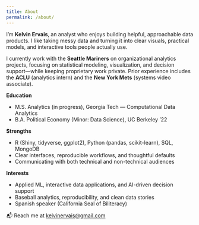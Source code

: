 ```yaml
---
title: About
permalink: /about/
---
```


I’m **Kelvin Ervais**, an analyst who enjoys building helpful, approachable data products. I like taking messy data and turning it into clear visuals, practical models, and interactive tools people actually use.

I currently work with the **Seattle Mariners** on organizational analytics projects, focusing on statistical modeling, visualization, and decision support—while keeping proprietary work private. Prior experience includes the **ACLU** (analytics intern) and the **New York Mets** (systems video associate).

**Education**
- M.S. Analytics (in progress), Georgia Tech — Computational Data Analytics  
- B.A. Political Economy (Minor: Data Science), UC Berkeley ’22

**Strengths**
- R (Shiny, tidyverse, ggplot2), Python (pandas, scikit-learn), SQL, MongoDB  
- Clear interfaces, reproducible workflows, and thoughtful defaults  
- Communicating with both technical and non-technical audiences

**Interests**
- Applied ML, interactive data applications, and AI-driven decision support  
- Baseball analytics, reproducibility, and clean data stories  
- Spanish speaker (California Seal of Biliteracy)

📬 Reach me at [kelvinervais@gmail.com](mailto:kelvinervais@gmail.com)
